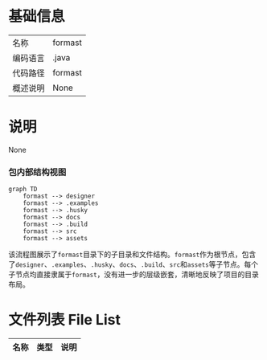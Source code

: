 # 基础信息

|      |      |
|------|------|
| 名称 | formast |
| 编码语言 | .java |
| 代码路径 | formast |
| 概述说明 | None |

# 说明

None


### 包内部结构视图

```mermaid
graph TD
    formast --> designer
    formast --> .examples
    formast --> .husky
    formast --> docs
    formast --> .build
    formast --> src
    formast --> assets
```

该流程图展示了`formast`目录下的子目录和文件结构。`formast`作为根节点，包含了`designer`、`.examples`、`.husky`、`docs`、`.build`、`src`和`assets`等子节点。每个子节点均直接隶属于`formast`，没有进一步的层级嵌套，清晰地反映了项目的目录布局。

# 文件列表 File List

| 名称   | 类型  | 说明 |
|-------|------|-------------|


